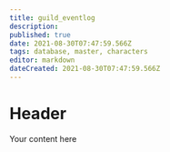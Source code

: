 ```yaml
---
title: guild_eventlog
description: 
published: true
date: 2021-08-30T07:47:59.566Z
tags: database, master, characters
editor: markdown
dateCreated: 2021-08-30T07:47:59.566Z
---
```


# Header
Your content here